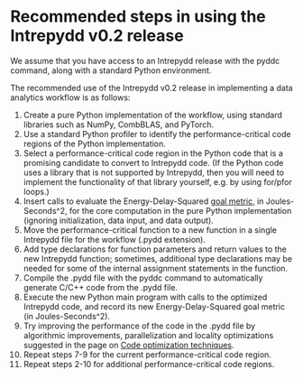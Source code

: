 # Recommended steps in using the Intrepydd v0.2 release

We assume that you have access to an Intrepydd release with the pyddc
command, along with a standard Python environment.

The recommended use of the Intrepydd v0.2 release in implementing a
data analytics workflow is as follows:
1. Create a pure Python implementation of the workflow, using
standard libraries such as NumPy, CombBLAS, and PyTorch.
2. Use a standard Python profiler to identify the performance-critical code regions of the Python implementation.
3. Select a  performance-critical code region in the Python code that is a promising
   candidate to convert to Intrepydd code.  (If the Python code uses
   a library that is not supported by
   Intrepydd, then you will need to implement the functionality of
   that library yourself, e.g. by using for/pfor loops.)
4. Insert calls to evaluate the Energy-Delay-Squared
   [goal metric](./goal-metric), in
   Joules-Seconds^2,  for the core computation in the pure Python
   implementation (ignoring initialization, data input, and data output).
5. Move the performance-critical function to a new function in a single
Intrepydd file for the workflow (.pydd
extension).
6. Add type declarations for function parameters and return values to
   the new Intrepydd  function;
   sometimes, additional type declarations may be needed for some
   of the internal assignment statements in the function.
7. Compile the .pydd file with the pyddc command to automatically 
   generate C/C++ code from the .pydd file.
8. Execute the new Python main program with calls to the optimized
   Intrepydd code, and record its new Energy-Delay-Squared goal metric (in
   Joules-Seconds^2).
9. Try improving the performance of the code in the .pydd file by
   algorithmic improvements, parallelization and locality
   optimizations suggested in the page on [Code optimization techniques](./optimizations).
10. Repeat steps 7-9 for the current performance-critical code region.
11. Repeat steps 2-10 for additional performance-critical code regions.
